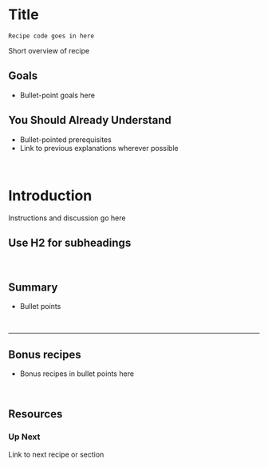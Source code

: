 # Title

```
Recipe code goes in here

```

Short overview of recipe

## Goals
* Bullet-point goals here

## You Should Already Understand
* Bullet-pointed prerequisites
* Link to previous explanations wherever possible

 &nbsp;
 
# Introduction
Instructions and discussion go here

## Use H2 for subheadings


&nbsp;

## Summary 
* Bullet points

&nbsp;

___

## Bonus recipes

* Bonus recipes in bullet points here

 &nbsp;


## Resources
 
### Up Next

Link to next recipe or section
